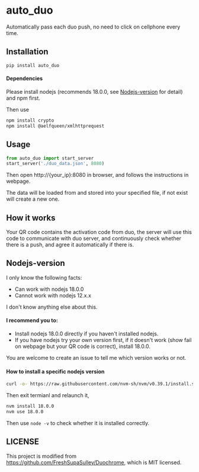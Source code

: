 # auto_duo

Automatically pass each duo push, no need to click on cellphone every time.

## Installation

`pip install auto_duo`

#### Dependencies

Please install nodejs (recommends 18.0.0, see [Nodejs-version](#nodejs-version) for detail) and npm first.

Then use 
``` bash
npm install crypto
npm install @aelfqueen/xmlhttprequest
```

## Usage

``` python
from auto_duo import start_server
start_server('./duo_data.json', 8080)
```
Then open http://{your_ip}:8080 in browser, and follows the instructions in webpage.

The data will be loaded from and stored into your specified file, if not exist will create a new one.

## How it works

Your QR code contains the activation code from duo, the server will use this code to communicate with duo server, and continuously check whether there is a push, and agree it automatically if there is.


## Nodejs-version

I only know the following facts:
- Can work with nodejs 18.0.0
- Cannot work with nodejs 12.x.x

I don't know anything else about this.

#### I recommend you to:

- Install nodejs 18.0.0 directly if you haven't installed nodejs.
- If you have nodejs try your own version first, if it doesn't work (show fail on webpage but your QR code is correct), install 18.0.0.

You are welcome to create an issue to tell me which version works or not.

#### How to install a specific nodejs version

```bash
curl -o- https://raw.githubusercontent.com/nvm-sh/nvm/v0.39.1/install.sh | bash
```
Then exit termianl and relaunch it,
```bash
nvm install 18.0.0
nvm use 18.0.0
```

Then use `node -v` to check whether it is installed correctly.

## LICENSE

This project is modified from https://github.com/FreshSupaSulley/Duochrome, which is MIT licensed.
